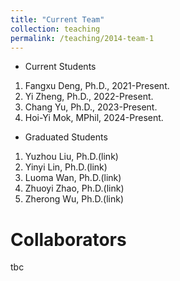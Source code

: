 ```yaml
---
title: "Current Team"
collection: teaching
permalink: /teaching/2014-team-1
---
```

* Current Students 
 1. Fangxu Deng, Ph.D., 2021-Present.
 1. Yi Zheng, Ph.D., 2022-Present.
 1. Chang Yu, Ph.D., 2023-Present.
 1. Hoi-Yi Mok, MPhil, 2024-Present.
* Graduated Students
 1. Yuzhou Liu, Ph.D.(link)
 1. Yinyi Lin, Ph.D.(link)
 1. Luoma Wan, Ph.D.(link)
 1. Zhuoyi Zhao, Ph.D.(link)
 1. Zherong Wu, Ph.D.(link)

Collaborators
======
tbc
